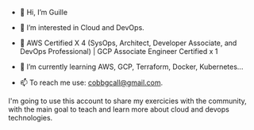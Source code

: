 - 👋 Hi, I’m Guille
- 👀 I’m interested in Cloud and DevOps.
- 🧾 AWS Certified X 4 (SysOps, Architect, Developer Associate, and DevOps Professional) | GCP Associate Engineer Certified x 1
 
- 🌱 I’m currently learning AWS, GCP, Terraform, Docker, Kubernetes...
- 📫 To reach me use: cobbgcall@gmail.com.

I'm going to use this account to share my exercicies with the community, with the main goal to teach and learn more about cloud and devops technologies.

<!---
cobbgcall/cobbgcall is a ✨ special ✨ repository because its `README.md` (this file) appears on your GitHub profile.
You can click the Preview link to take a look at your changes.
--->
